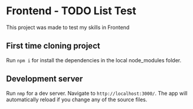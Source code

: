# Frontend - TODO List Test

This project was made to test my skills in Frontend

## First time cloning project

Run `npm i` for install the dependencies in the local node_modules folder.

## Development server

Run `nmp` for a dev server. Navigate to `http://localhost:3000/`. The app will automatically reload if you change any of the source files.